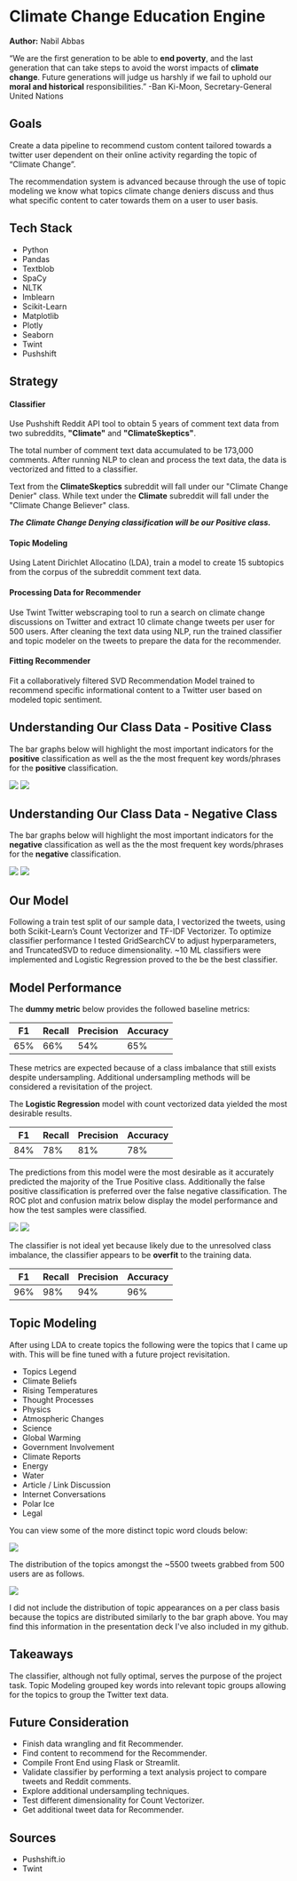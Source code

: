 # Climate Change Education Engine

**Author:** Nabil Abbas

“We are the first generation to be able to **end poverty**, and the last generation that can take steps to avoid the worst impacts of **climate change**.  Future generations will judge us harshly if we fail to uphold our **moral and historical** responsibilities.”   -Ban Ki-Moon, Secretary-General United Nations

## Goals

Create a data pipeline to recommend custom content tailored towards a twitter user dependent on their online activity regarding the topic of “Climate Change”.

The recommendation system is advanced because through the use of topic modeling we know what topics climate change deniers discuss and thus what specific content to cater towards them on a user to user basis.

## Tech Stack
- Python
- Pandas
- Textblob
- SpaCy
- NLTK
- Imblearn
- Scikit-Learn
- Matplotlib
- Plotly
- Seaborn
- Twint
- Pushshift


## Strategy

#### Classifier
Use Pushshift Reddit API tool to obtain 5 years of comment text data from two subreddits, **"Climate"** and **"ClimateSkeptics"**. 

The total number of comment text data accumulated to be 173,000 comments.  After running NLP to clean and process the text data, the data is vectorized and fitted to a classifier.

Text from the **ClimateSkeptics** subreddit will fall under our "Climate Change Denier" class.  While text under the **Climate** subreddit will fall under the "Climate Change Believer" class.

***The Climate Change Denying classification will be our Positive class.***

#### Topic Modeling
Using Latent Dirichlet Allocatino (LDA), train a model to create 15 subtopics from the corpus of the subreddit comment text data.
#### Processing Data for Recommender
Use Twint Twitter webscraping tool to run a search on climate change discussions on Twitter and extract 10 climate change tweets per user for 500 users.  After cleaning the text data using NLP, run the trained classifier and topic modeler on the tweets to prepare the data for the recommender.

#### Fitting Recommender
Fit a collaboratively filtered SVD Recommendation Model trained to recommend specific informational content to a Twitter user based on modeled topic sentiment.

## Understanding Our Class Data - Positive Class 

The bar graphs below will highlight the most important indicators for the **positive** classification as well as the the most frequent key words/phrases for the **positive** classification.

![](/images/positive_feature.png) 
![](/images/denier_word_count.png) 

## Understanding Our Class Data - Negative Class 
The bar graphs below will highlight the most important indicators for the **negative** classification as well as the the most frequent key words/phrases for the **negative** classification.

![](/images/negative_feature.png) 
![](/images/climate_word_count.png) 

## Our Model
Following a train test split of our sample data, I vectorized the tweets, using both Scikit-Learn’s Count Vectorizer and TF-IDF Vectorizer.  To optimize classifier performance I tested GridSearchCV to adjust hyperparameters, and TruncatedSVD to reduce dimensionality. ~10 ML classifiers were implemented and Logistic Regression proved to the be the best classifier.

## Model Performance
The **dummy metric** below provides the followed baseline metrics:

| F1  | Recall  | Precision  |  Accuracy |
|-----|---------|------------|-----------|
| 65% | 66%     | 54%        | 65%       |

These metrics are expected because of a class imbalance that still exists despite undersampling.  Additional undersampling methods will be considered a revisitation of the project.

The **Logistic Regression** model with count vectorized data yielded the most desirable results.

| F1  | Recall  | Precision  |  Accuracy |
|-----|---------|------------|-----------|
| 84% | 78%     | 81%        | 78%       |

The predictions from this model were the most desirable as it accurately predicted the majority of the True Positive class. Additionally the false positive classification is preferred over the false negative classification.  The ROC plot and confusion matrix below display the model performance and how the test samples were classified.


![](/images/log_reg_confusion_matrix.png)
![](/images/ROC_AUC_LR.png)

The classifier is not ideal yet because likely due to the unresolved class imbalance, the classifier appears to be **overfit** to the training data.

| F1  | Recall  | Precision  |  Accuracy |
|-----|---------|------------|-----------|
| 96% | 98%     | 94%        | 96%       |

## Topic Modeling

After using LDA to create topics the following were the topics that I came up with.  This will be fine tuned with a future project revisitation.

- Topics Legend
- Climate Beliefs
- Rising Temperatures
- Thought Processes
- Physics
- Atmospheric Changes
- Science
- Global Warming 
- Government Involvement
- Climate Reports
- Energy
- Water
- Article / Link Discussion
- Internet Conversations
- Polar Ice
- Legal

You can view some of the more distinct topic word clouds below:

![](/images/word_cloud.png)

The distribution of the topics amongst the ~5500 tweets grabbed from 500 users are as follows.

![](/images/Tweet_topic_counts.png)

I did not include the distribution of topic appearances on a per class basis because the topics are distributed similarly to the bar graph above. You may find this information in the presentation deck I've also included in my github.


## Takeaways
The classifier, although not fully optimal, serves the purpose of the project task.  Topic Modeling grouped key words into relevant topic groups allowing for the topics to group the Twitter text data.
## Future Consideration
- Finish data wrangling and fit Recommender.
- Find content to recommend for the Recommender.
- Compile Front End using Flask or Streamlit.
- Validate classifier by performing a text analysis project to compare tweets and Reddit comments.
- Explore additional undersampling techniques.
- Test different dimensionality for Count Vectorizer.
- Get additional tweet data for Recommender.

## Sources

- Pushshift.io
- Twint

